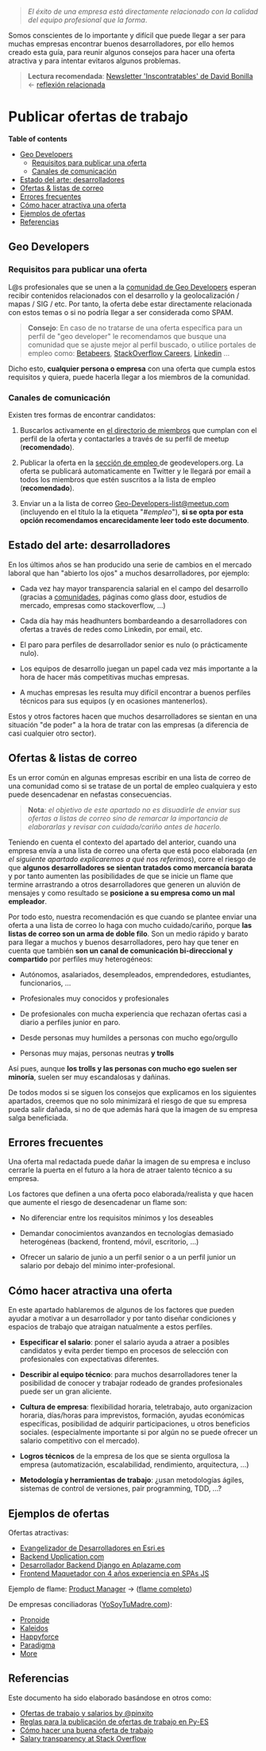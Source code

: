 > *El éxito de una empresa está directamente relacionado con la calidad del equipo profesional que la forma*.

Somos conscientes de lo importante y difícil que puede llegar a ser para muchas empresas encontrar buenos desarrolladores, por ello hemos creado esta guía, para reunir algunos consejos para hacer una oferta atractiva y para intentar evitaros algunos problemas.

> **Lectura recomendada**: [Newsletter 'Inscontratables' de David Bonilla](https://mailchi.mp/bonillaware/incontratables) <- [reflexión relacionada](https://twitter.com/hhkaos/status/982926533164707840)

# Publicar ofertas de trabajo

<!-- START doctoc generated TOC please keep comment here to allow auto update -->
<!-- DON'T EDIT THIS SECTION, INSTEAD RE-RUN doctoc TO UPDATE -->
**Table of contents**

- [Geo Developers](#geo-developers)
  - [Requisitos para publicar una oferta](#requisitos-para-publicar-una-oferta)
  - [Canales de comunicación](#canales-de-comunicaci%C3%B3n)
- [Estado del arte: desarrolladores](#estado-del-arte-desarrolladores)
- [Ofertas & listas de correo](#ofertas--listas-de-correo)
- [Errores frecuentes](#errores-frecuentes)
- [Cómo hacer atractiva una oferta](#c%C3%B3mo-hacer-atractiva-una-oferta)
- [Ejemplos de ofertas](#ejemplos-de-ofertas)
- [Referencias](#referencias)

<!-- END doctoc generated TOC please keep comment here to allow auto update -->

## Geo Developers
### Requisitos para publicar una oferta
L@s profesionales que se unen a la [comunidad de Geo Developers](#) esperan recibir
contenidos relacionados con el desarrollo y la geolocalización / mapas / SIG / etc. Por tanto, la oferta debe estar directamente relacionada con estos temas o si no podría llegar a ser considerada como SPAM.

> **Consejo**: En caso de no tratarse de una oferta específica para un perfil de "geo developer" le recomendamos que busque una comunidad que se ajuste mejor al perfil buscado, o utilice portales de empleo  como: [Betabeers](https://betabeers.com/post/), [StackOverflow Careers](http://careers.stackoverflow.com),  [Linkedin](https://es.linkedin.com/in/ofertasdeempleo) ...

Dicho esto, **cualquier persona o empresa** con una oferta que cumpla estos requisitos y quiera, puede hacerla llegar a los miembros de la comunidad.

### Canales de comunicación
Existen tres formas de encontrar candidatos:

1. Buscarlos activamente en [el directorio de miembros](http://geodevelopers.org/jobs) que cumplan  con el perfil de la oferta y contactarles a través de su perfil de meetup (**recomendado**).

2. Publicar la oferta en la [sección de empleo ](http://geodevelopers.org/jobs) de geodevelopers.org. La oferta se publicará automaticamente en Twitter y le llegará por email a todos los miembros que estén suscritos a la lista de empleo (**recomendado**).

3. Enviar un a la lista de correo Geo-Developers-list@meetup.com (incluyendo en el título la la etiqueta "*#empleo*"), **si se opta por esta opción recomendamos encarecidamente leer todo este documento**.

## Estado del arte: desarrolladores

En los últimos años se han producido una serie de cambios en el mercado laboral que han "abierto los ojos" a muchos desarrolladores, por ejemplo:

* Cada vez hay mayor transparencia salarial en el campo del desarrollo (gracias a [comunidades](http://pinchito.es/2015/ofertas-salarios.html#ofertas-de-trabajo-con-salario), páginas como glass door, estudios de mercado, empresas como stackoverflow, ...)

* Cada día hay más headhunters bombardeando a desarrolladores con ofertas a través de redes como Linkedin, por email, etc.

* El paro para perfiles de desarrollador senior es nulo (o prácticamente nulo).

* Los equipos de desarrollo juegan un papel cada vez más importante a la hora de hacer más competitivas muchas empresas.

* A muchas empresas les resulta muy difícil encontrar a buenos perfiles técnicos para sus equipos (y en ocasiones mantenerlos).

Estos y otros factores hacen que muchos desarrolladores se sientan en una situación "de poder" a la hora de tratar con las empresas (a diferencia de casi cualquier otro sector).

## Ofertas & listas de correo

Es un error común en algunas empresas escribir en una lista de correo de una comunidad como si se tratase de un portal de empleo cualquiera y esto puede desencadenar en nefastas consecuencias.

> **Nota**: *el objetivo de este apartado no es disuadirle de enviar sus ofertas a listas de correo sino de remarcar la importancia de elaborarlas  y revisar con cuidado/cariño antes de hacerlo.*

Teniendo en cuenta el contexto del apartado del anterior, cuando una empresa envía a una lista de correo una oferta que está poco elaborada (*en el siguiente apartado explicaremos a qué nos referimos*), corre el riesgo de que **algunos desarrolladores se sientan tratados como mercancía barata** y por tanto aumenten las posibilidades de que se inicie un flame que termine arrastrando a otros desarrolladores que generen un aluvión de mensajes y como resultado se **posicione a su empresa como un mal empleador**.

Por todo esto, nuestra recomendación es que cuando se plantee enviar una oferta a una lista de correo lo haga con mucho cuidado/cariño, porque **las listas de correo son un arma de doble filo**. Son un medio rápido y barato para llegar a muchos y buenos desarrolladores, pero hay que tener en cuenta que también **son un canal de comunicación bi-direccional y compartido** por perfiles muy heterogéneos:

* Autónomos, asalariados, desempleados, emprendedores, estudiantes, funcionarios, ...

* Profesionales muy conocidos y profesionales

* De profesionales con mucha experiencia que rechazan ofertas casi a diario a perfiles junior en paro.

* Desde personas muy humildes a personas con mucho ego/orgullo

* Personas muy majas, personas neutras **y trolls**

Así pues, aunque **los trolls y las personas con mucho ego suelen ser minoría**, suelen ser muy escandalosas y dañinas.

De todos modos si se siguen los consejos que explicamos en los siguientes apartados, creemos que no solo minimizará el riesgo de que su empresa pueda salir dañada, si no de que además hará que la imagen de su empresa salga beneficiada.

## Errores frecuentes

Una oferta mal redactada puede dañar la imagen de su empresa e incluso cerrarle la puerta en el futuro a la hora de atraer talento técnico a su empresa.

Los factores que definen a una oferta poco elaborada/realista y que hacen que aumente el riesgo de desencadenar un flame son:

* No diferenciar entre los requisitos mínimos y los deseables

* Demandar conocimientos avanzandos en tecnologías demasiado heterogéneas (backend, frontend, móvil, escritorio, ...)

* Ofrecer un salario de junio a un perfil senior o a un perfil junior un salario por debajo del minimo inter-profesional.

## Cómo hacer atractiva una oferta

En este apartado hablaremos de algunos de los factores que pueden ayudar a motivar a un desarrollador y por tanto diseñar condiciones y espacios de trabajo que atraigan natualmente a estos perfiles.

* **Especificar el salario**: poner el salario ayuda a atraer a posibles candidatos y evita perder tiempo en procesos de selección con profesionales con expectativas diferentes.

* **Describir al equipo técnico**: para muchos desarrolladores tener la posibilidad de conocer y trabajar rodeado de grandes profesionales puede ser un gran aliciente.

* **Cultura de empresa**: flexibilidad horaria, teletrabajo, auto organizacion horaria, días/horas para imprevistos, formación, ayudas económicas específicas, posibilidad de adquirir participaciones, u otros beneficios sociales. (especialmente importante si por algún no se puede ofrecer un salario competitivo con el mercado).

* **Logros técnicos** de la empresa de los que se sienta orgullosa la empresa (automatización, escalabilidad, rendimiento, arquitectura, ...)

* **Metodología y herramientas de trabajo**: ¿usan metodologías ágiles, sistemas de control de versiones, pair programming, TDD, ...?

## Ejemplos de ofertas

Ofertas atractivas:
* [Evangelizador de Desarrolladores en Esri.es ](https://www.meetup.com/es-ES/madridjs/messages/64820372/)
* [Backend Upplication.com](http://backend.upplication.com/)
* [Desarrollador Backend Django en Aplazame.com](https://betabeers.com/post/desarrollador-backend-django-2911/)
* [Frontend Maquetador con 4 años experiencia en SPAs JS](https://www.meetup.com/es-ES/madridjs/messages/79255721/)

Ejemplo de flame: [Product Manager](https://www.meetup.com/es-ES/madridjs/messages/79407544/) -> ([flame completo](./offers/product-manager.png))

De empresas conciliadoras ([YoSoyTuMadre.com](http://www.yosoytumadre.com)):
* [Pronoide](http://www.pronoide.com/)
* [Kaleidos](http://www.kaleidos.net/)
* [Happyforce](https://www.myhappyforce.com/home)
* [Paradigma](https://www.paradigmadigital.com/)
* [More](http://www.yosoytumadre.com/empresas_ti_conciliacion/)


## Referencias

Este documento ha sido elaborado basándose en otros como:
* [Ofertas de trabajo y salarios by @pinxito](http://pinchito.es/2015/ofertas-salarios.html)
* [Reglas para la publicación de ofertas de trabajo en Py-ES](https://lists.es.python.org/pipermail/general/2016-October/003294.html)
* [Cómo hacer una buena oferta de trabajo](http://www.carlosreig.es/como-hacer-una-buena-oferta-de-trabajo/)
* [Salary transparency at Stack Overflow](https://stackoverflow.blog/2016/07/salary-transparency/)
